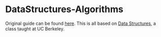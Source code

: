 # DataStructures-Algorithms

Original guide can be found [here](https://paper.dropbox.com/doc/Data-Structures-and-Algorithms--AfoNNWGwOOCqRwwiQnaGJ3u1Ag-kO8z4OGj5QXjSa1pG4ppg). This is all based on [Data Structures](https://www2.eecs.berkeley.edu/Courses/CS61B/), a class taught at UC Berkeley.
